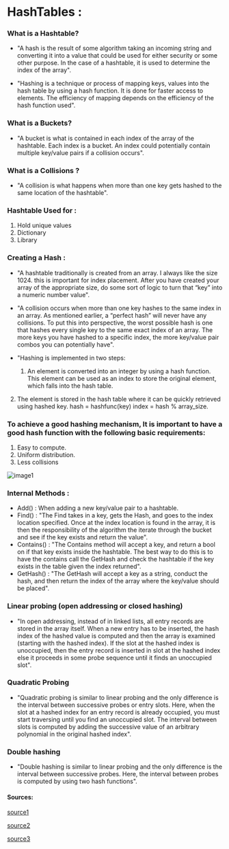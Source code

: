 # HashTables :

### What is a Hashtable?

  * "A hash is the result of some algorithm taking an incoming string and converting it into a value that could be used for either security or some other purpose. In the case of a hashtable, it is used to determine the index of the array".

  * "Hashing is a technique or process of mapping keys, values into the hash table by using a hash function. It is done for faster access to elements. The efficiency of mapping depends on the efficiency of the hash function used".

### What is a Buckets?

  * "A bucket is what is contained in each index of the array of the hashtable. Each index is a bucket. An index could potentially contain multiple key/value pairs if a collision occurs".

### What is a Collisions ?

  * "A collision is what happens when more than one key gets hashed to the same location of the hashtable".

### Hashtable Used for :
   1. Hold unique values
   2. Dictionary
   3. Library

### Creating a Hash :

  * "A hashtable traditionally is created from an array. I always like the size 1024. this is important for index placement. After you have created your array of the appropriate size, do some sort of logic to turn that “key” into a numeric number value". 

  * "A collision occurs when more than one key hashes to the same index in an array. As mentioned earlier, a “perfect hash” will never have any collisions. To put this into perspective, the worst possible hash is one that hashes every single key to the same exact index of an array. The more keys you have hashed to a specific index, the more key/value pair combos you can potentially have".

  * "Hashing is implemented in two steps:
    1. An element is converted into an integer by using a hash function. This element can be used as an index to store the original element, which falls into the hash table.
   2. The element is stored in the hash table where it can be quickly retrieved using hashed key.
      hash = hashfunc(key)
      index = hash % array_size.

### To achieve a good hashing mechanism, It is important to have a good hash function with the following basic requirements:
  1. Easy to compute.
  2. Uniform distribution.
  3. Less collisions

![image1](https://he-s3.s3.amazonaws.com/media/uploads/dda3e36.jpg)

### Internal Methods :
  * Add() : When adding a new key/value pair to a hashtable.
  * Find() : "The Find takes in a key, gets the Hash, and goes to the index location specified. Once at the index location is found in the array, it is then the responsibility of the algorithm the iterate through the bucket and see if the key exists and return the value".
  * Contains() : "The Contains method will accept a key, and return a bool on if that key exists inside the hashtable. The best way to do this is to have the contains call the GetHash and check the hashtable if the key exists in the table given the index returned".
  * GetHash() : "The GetHash will accept a key as a string, conduct the hash, and then return the index of the array where the key/value should be placed".

### Linear probing (open addressing or closed hashing)
  * "In open addressing, instead of in linked lists, all entry records are stored in the array itself. When a new entry has to be inserted, the hash index of the hashed value is computed and then the array is examined (starting with the hashed index). If the slot at the hashed index is unoccupied, then the entry record is inserted in slot at the hashed index else it proceeds in some probe sequence until it finds an unoccupied slot".

### Quadratic Probing
  * "Quadratic probing is similar to linear probing and the only difference is the interval between successive probes or entry slots. Here, when the slot at a hashed index for an entry record is already occupied, you must start traversing until you find an unoccupied slot. The interval between slots is computed by adding the successive value of an arbitrary polynomial in the original hashed index".

### Double hashing
  * "Double hashing is similar to linear probing and the only difference is the interval between successive probes. Here, the interval between probes is computed by using two hash functions".




#### Sources:
[source1](https://www.geeksforgeeks.org/hashing-data-structure/)

[source2](https://codefellows.github.io/common_curriculum/data_structures_and_algorithms/Code_401/class-30/resources/Hashtables.html)

[source3](https://www.hackerearth.com/practice/data-structures/hash-tables/basics-of-hash-tables/tutorial/)

